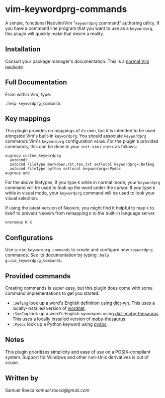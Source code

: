 # vim-keywordprg-commands

A simple, functional Neovim/Vim "`keywordprg` command" authoring utility. If you have a command line program that you want to use as a `keywordprg`, this plugin will quickly make that desire a reality.

## Installation

Consult your package manager's documentation. This is a [normal Vim package](https://neovim.io/doc/user/usr_05.html#_adding-a-package).

## Full Documentation

From within Vim, type:

```vim
:help keywordprg_commands
```

## Key mappings

This plugin provides no mappings of its own, but it is intended to be used alongside Vim's built-in `keywordprg`. You should associate `keywordprg` commands Vim's `keywordprg` configuration value. For the plugin's provided commands, this can be done in your `init.vim` / `vimrc` as follows:

```vim
augroup custom_keywordprg
  autocmd!
  autocmd FileType markdown,rst,tex,txt setlocal keywordprg=:DefEng
  autocmd FileType python setlocal keywordprg=:Pydoc
augroup end
```

For the above filetypes, if you type `K` while in normal mode, your `keywordprg` command will be used to look up the word under the cursor. If you type `K` while in visual mode, your `keywordprg` command will be used to look your visual selection.

If using the latest version of Neovim, you might find it helpful to map `K` to itself to prevent Neovim from remapping `K` to the built-in language server.

```vim
nnoremap K K
```

## Configurations

Use `g:vim_keywordprg_commands` to create and configure new `keywordprg` commands. See its documentation by typing `:help g:vim_keywordprg_commands`.

## Provided commands

Creating commands is super easy, but this plugin does come with some command implementations to get you started:

- `:DefEng` look up a word's English definition using [dict-wn](https://packages.debian.org/stretch/dict-wn). This uses a locally-installed version of [wordnet](https://wordnet.princeton.edu/).
- `:SynEng` look up a word's English synonyms using [dict-moby-thesaurus](https://packages.debian.org/sid/text/dict-moby-thesaurus). This uses a locally installed version of [moby-thesaurus](http://www.moby-thesaurus.org/).
- `:Pydoc` look up a Python keyword using [pydoc](https://docs.python.org/3.8/library/pydoc.html).

## Notes

This plugin prioritizes simplicity and ease of use on a POSIX-compliant system. Support for Windows and other non-Unix derivatives is out of scope.

## Written by

Samuel Roeca _samuel.roeca@gmail.com_
